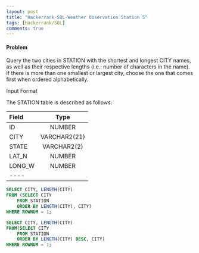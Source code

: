 ```yaml
---
layout: post
title: "Hackerrank-SQL-Weather Observation Station 5"
tags: [Hackerrank/SQL]
comments: true
---
```


#### Problem
Query the two cities in STATION with the shortest and longest CITY names, as well as their respective lengths (i.e.: number of characters in the name). If there is more than one smallest or largest city, choose the one that comes first when ordered alphabetically.

Input Format

The STATION table is described as follows:

| Field | Type |
|:-----|:----:|
| ID  | NUMBER  |
| CITY  | VARCHAR2(21)  |
| STATE  | VARCHAR2(2)  |
| LAT_N  | NUMBER  |
| LONG_W  | NUMBER  |
|----

```sql
SELECT CITY, LENGTH(CITY)
FROM (SELECT CITY
    FROM STATION
    ORDER BY LENGTH(CITY), CITY)
WHERE ROWNUM = 1;
```

```sql
SELECT CITY, LENGTH(CITY)
FROM(SELECT CITY
    FROM STATION
    ORDER BY LENGTH(CITY) DESC, CITY)
WHERE ROWNUM = 1;
```
